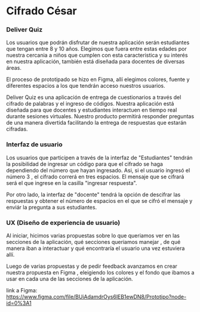 # Cifrado César

### Deliver Quiz

Los usuarios que podrán disfrutar de nuestra aplicación serán estudiantes que tengan entre 8 y 10 años. Elegimos que fuera entre estas edades por nuestra cercania a niños que cumplen con esta caracteristica y su interés en nuestra aplicación, también está diseñada para docentes de diversas áreas. 

El proceso de prototipado se hizo en Figma, allí elegimos colores, fuente y diferentes espacios a los que tendrán acceso nuestros usuarios. 

Deliver Quiz es una aplicación de entrega de cuestionarios a través del cifrado de palabras y el ingreso de códigos. Nuestra aplicación está diseñada para que docentes y estudiantes interactuen en tiempo real durante sesiones virtuales. Nuestro producto permitirá responder preguntas de una manera divertida facilitando la entrega de respuestas que estarán cifradas. 

### Interfaz de usuario 

Los usuarios que participen a través de la interfaz de "Estudiantes" tendrán la posibilidad de ingresar un código para que el cifrado se haga dependiendo del número que hayan ingresado. Asi, si el usuario ingresó el número 3 , el cifrado correrá en tres espacios. El mensaje que se cifrará será el que ingrese en la casilla "ingresar respuesta". 

Por otro lado, la interfaz de "docente" tendrá la opción de descifrar las respuestas y obtener el número de espacios en el que se cifró el mensaje y enviár la pregunta a sus estudiantes. 


### UX (Diseño de experiencia de usuario)

Al iniciar, hicimos varias propuestas sobre lo que queriamos ver en las secciones de la aplicación, qué secciones queriamos manejar , de qué manera iban a interactuar y qué encontraría el usuario una vez estuviera allí. 

Luego de varias propuestas y de pedir feedback avanzamos en crear nuestra propuesta en Figma , eleigiendo los colores y el fondo que ibamos a usar en cada una de las secciones de la aplicación. 

link a Figma: https://www.figma.com/file/BUiAdamdrOys6lEB1ewDN8/Prototipo?node-id=0%3A1



